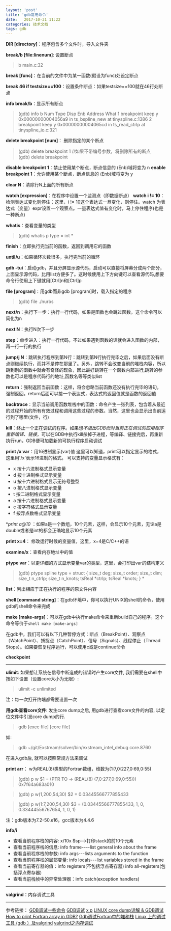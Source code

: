 ```yaml
---
layout: 'post'
title: 'gdb常用命令'
date:   2017-10-31 11:22
categories: 技术文档
tags: gdb
---
```


**DIR [directory]**：程序包含多个文件时，导入文件夹

**break/b [file:linenum]**: 设置断点
> b main.c:32

**break [func]**：在当前的文件中为某一函数(假设为func)处设定断点

**break 46 if testsize==100**：设置条件断点：如果testsize==100就在46行处断点

**info break/b**：显示所有断点
>(gdb) info b
>Num    Type          Disp Enb Address            What
>1      breakpoint    keep y   0x00000000004056a9 in ts_bspline_new at tinyspline.c:1386
>2      breakpoint    keep y   0x00000000004065cd in ts_read_ctrlp at tinyspline_io.c:321

**delete breakpoint [num]**： 删除指定的某个断点  
> (gdb) delete breakpoint 1
> //如果不带编号参数，将删除所有的断点  
> (gdb) delete breakpoint  

**disable breakpoint 1**：禁止使用某个断点，断点信息的 (Enb)域将变为 n
**enable breakpoint 1**：允许使用某个断点，断点信息的 (Enb)域将变为 y

**clear N**：清除行N上面的所有断点

**watch [expression]**：在程序中设置一个监测点（即数据断点）
**watch i != 10**：检测表达式变化则停住：这里，i != 10这个表达式一旦变化，则停住。watch <expr> 为表达式（变量）expr设置一个观察点。一量表达式值有变化时，马上停住程序(也是一种断点)

**whatis**：查看变量的类型
> (gdb) whatis p
> type = int *

**finish**：立即执行完当前的函数，返回到调用它的函数

**until/u**：如果循环次数很多，执行完当前的循环

**gdb -tui**：启动gdb，并且分屏显示源代码，启动可以直接将屏幕分成两个部分，上面显示源代码，比用list方便多了。这时候使用上下方向键可以查看源代码,想要命令行使用上下键就用[Ctrl]n和[Ctrl]p

**file [program]**：用gdb而非gdb [program]时，载入指定的程序
> (gdb) file ./nurbs

**next/n**：执行下一步：执行一行代码，如果是函数也会跳过函数。这个命令可以简化为n

**next N**：执行N次下一步

**step**：单步进入：执行一行代码，不过如果遇到函数的话就会进入函数的内部，再一行一行的执行

**jump/j N**：跳转执行程序到第N行：跳转到第N行执行完毕之后，如果后面没有断点则继续执行，而并不是停在那里了。另外，跳转不会改变当前的堆栈内容，所以跳到别的函数中就会有奇怪的现象，因此最好跳转在一个函数内部进行,跳转的参数也可以是程序代码行的地址,函数名等等类似list

**return**：强制返回当前函数：这样，将会忽略当前函数还没有执行完毕的语句，强制返回。return后面可以接一个表达式，表达式的返回值就是函数的返回值

**backtrace**：显示当前调用函数堆栈中的函数：命令产生一张列表，包含着从最近的过程开始的所有有效过程和调用这些过程的参数。当然，这里也会显示出当前运行到了哪里(文件，行)

**kill**：终止一个正在调试的程序。如果想*不退出GDB而对当前正在调试的应用程序重新编译、链接*，可以在GDB中执行kill杀掉子进程，等编译、链接完后，再重新执行run，GDB便可加载新的可执行程序启动调试

**print /x var**：用16进制显示(var)值
这里可以知道，print可以指定显示的格式，这里用'/x'表示16进制的格式。 
可以支持的变量显示格式有： 
- x  按十六进制格式显示变量
- d  按十进制格式显示变量
- u  按十六进制格式显示无符号整型
- o  按八进制格式显示变量
- t  按二进制格式显示变量
- a  按十六进制格式显示变量
- c  按字符格式显示变量
- f  按浮点数格式显示变量

**print *a@10** ：如果a是一个数组，10个元素，这样，会显示10个元素，无论a是double或者是int的都会正确地显示10个元素

**print x=4**： 修改运行时候的变量值，这里，x=4是C/C++的语

**examine/x**：查看内存地址中的值

**ptype var**：以更详细的方式显示变量var的类型，这里，会打印出var的结构定义
> (gdb) ptype spline
> type = struct {
>     size_t deg;
>     size_t order;
>     size_t dim;
>     size_t n_ctrlp;
>     size_t n_knots;
>     tsReal *ctrlp;
>     tsReal *knots;
> } *

**list**：列出相应于正在执行的程序的原文件内容

**shell [command string]**：在gdb环境中，你可以执行UNIX的shell的命令，使用gdb的shell命令来完成

**make [make-args]**：可以在gdb中执行make命令来重新build自己的程序。这个命令等价于`shell make [make-args]`


在gdb中，我们可以有以下几种暂停方式：断点（BreakPoint）、观察点（WatchPoint）、捕捉点（CatchPoint）、信号（Signals）、线程停止（Thread Stops）。如果要恢复程序运行，可以使用c或是continue命令

**checkpoint**

---

**ulimit**:
如果想让系统在信号中断造成的错误时产生core文件, 我们需要在shell中按如下设置（设置core大小为无限）:

> ulimit -c unlimited

注：每一次打开终端都需要设置一次

**用gdb查看core文件**:
发生core dump之后, 用gdb进行查看core文件的内容, 以定位文件中引发core dump的行.

> gdb [exec file] [core file]

如:

> gdb ~/git/Exstream/solver/bin/exstream_intel_debug core.8760

在进入gdb后, 就可以按照常规方法来调试

**print arr**：
w为REAL(8)类型的Fortran数组，维数为(1:7,0:227,0:69,0:55)

> (gdb) p w
> $1 = (PTR TO -> (REAL(8) (7,0:277,0:69,0:55))) 0x7f64a683a010 

> (gdb) p w(1,200,54,30)
> $2 = 0.03445566777855433

> (gdb) p w(1:7,200,54,30)
> $3 = (0.03445566777855433, 1, 0, 0.33444556767654, 1, 0, 1)

注：gdb版本为7.2-50.e16，gcc版本为4.4.6

**info/i**
- 查看当前程序栈的内容: x/10x $sp-->打印stack的前10个元素
- 查看当前程序栈的信息: info frame----list general info about the frame
- 查看当前程序栈的参数: info args---lists arguments to the function
- 查看当前程序栈的局部变量: info locals---list variables stored in the frame
- 查看当前寄存器的值：info registers(不包括浮点寄存器) info all-registers(包括浮点寄存器)
- 查看当前栈帧中的异常处理器：info catch(exception handlers)

---

**valgrind**：内存调试工具

---

参考链接：
[GDB调试一些命令](http://www.cnblogs.com/jlmgary/p/6170435.html)
[GDB调试](http://www.cnblogs.com/azraelly/archive/2012/12/22/2829256.html)
[x p](http://blog.jobbole.com/87482/)
[LINUX core dump详解 & GDB调试](https://blog.csdn.net/ariessurfer/article/details/7648938)
[How to print Fortran array in GDB?](https://stackoverflow.com/questions/11786958/how-to-print-fortran-arrays-in-gdb)
[Gdb调试Fortran中的堆和栈](http://blog.sina.com.cn/s/blog_7a1c18a80101fv4x.html)
[Linux 上的调试工具 (gdb ）及valgrind](https://blog.csdn.net/lishenglong666/article/details/7817046)
[valgrind之内存调试](https://blog.csdn.net/miss_acha/article/details/19839715)